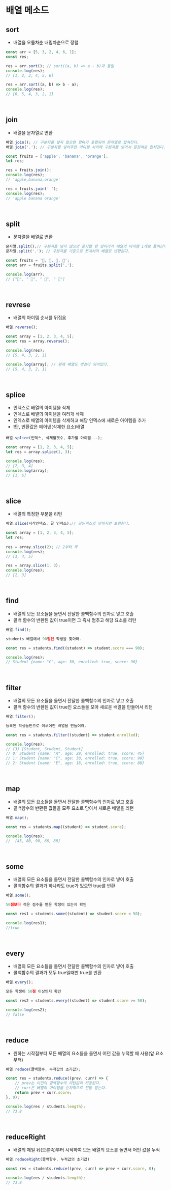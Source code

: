 # 배열 메소드

## sort
- 배열을 오름차순 내림차순으로 정렬
```javascript
const arr = [5, 3, 2, 4, 6, 1];
const res;

res = arr.sort(); // sort((a, b) => a - b)과 동일
console.log(res);
// [1, 2, 3, 4, 5, 6]

res = arr.sort((a, b) => b - a);
console.log(res);
// [6, 5, 4, 3, 2, 1]
```
<br>

## join
- 배열을 문자열로 변환
```javascript
배열.join(); // 구분자를 넣지 않으면 컴마가 포함되어 문자열로 합쳐진다.
배열.join('.'); // 구분자를 넣어주면 아이템 사이에 구분자를 넣어서 문장여로 합쳐진다.

const fruits = ['apple', 'banana', 'orange'];
let res;

res = fruits.join();
console.log(res);
// 'apple,banana,orange'

res = fruits.join(' ');
console.log(res);
// 'apple banana orange'
```
<br>

## split
- 문자열을 배열로 변환
```javascript
문자열.split();// 구분자를 넣지 않으면 문자열 한 덩이라가 배열의 아이템 1개로 들어간다.
문자열.split('.'); // 구분자를 기준으로 쪼개서저 배열로 변환된다.

const fruits = '🍎, 🥝, 🍌, 🍒';
const arr = fruits.split(',');

console.log(arr);
// ["🍎", " 🥝", " 🍌", " 🍒"]
```
<br>

## revrese
- 배열의 아이템 순서를 뒤집음
```javascript
배열.reverse();

const array = [1, 2, 3, 4, 5];
const res = array.reverse();

console.log(res);
// [5, 4, 3, 2, 1]

console.log(array); // 원래 배열도 변경이 되어있다.
// [5, 4, 3, 2, 1]
```
<br>

## splice
- 인덱스로 배열의 아이템을 삭제
- 인덱스로 배열의 아이템을 여러개 삭제
- 인덱스로 배열의 아이템을 삭제하고 해당 인덱스에 새로운 아이템을 추가
- ❗단, 반환값은 떼어낸(삭제한 요소)배열
```javascript
배열.splice(인덱스, 삭제할갯수, 추가할 아이템...);

const array = [1, 2, 3, 4, 5];
let res = array.splice(1, 3);

console.log(res);
// [2, 3, 4]
console.log(array);
// [1, 5]
```
<br>

## slice
- 배열의 특정한 부분을 리턴
```javascript
배열.slice(시작인덱스, 끝 인덱스);// 끝인덱스의 앞까지만 포함한다.

const array = [1, 2, 3, 4, 5];
let res;
      
res = array.slice(2); // 2부터 쭉
console.log(res);
// [3, 4, 5]

res = array.slice(1, 3);
console.log(res);
// [2, 3]

```
<br>

## find
- 배열의 모든 요소들을 돌면서 전달한 콜백함수의 인자로 넣고 호출
- 콜백 함수의 반환된 값이 true이면 그 즉시 멈추고 해당 요소를 리턴
```javascript
배열.find();

students 배열에서 90점인 학생을 찾아라.

const res = students.find((student) => student.score === 90);

console.log(res);
// Student {name: "C", age: 30, enrolled: true, score: 90}
```
<br>

## filter
- 배열의 모든 요소들을 돌면서 전달한 콜백함수의 인자로 넣고 호출
- 콜백 함수의 반환된 값이 true인 요소들을 모아 새로운 배열을 만들어서 리턴
```javascript
배열.filter();

등록된 학생들만으로 이루어진 배열을 만들어라.

const res = students.filter((student) => student.enrolled);

console.log(res);
// (3) [Student, Student, Student]
// 0: Student {name: "A", age: 29, enrolled: true, score: 45}
// 1: Student {name: "C", age: 30, enrolled: true, score: 90}
// 2: Student {name: "E", age: 18, enrolled: true, score: 88}
```
<br>

## map
- 배열의 모든 요소들을 돌면서 전달한 콜백함수의 인자로 넣고 호출
- 콜백함수의 반환된 값들을 모두 요소로 담아서 새로운 배열을 리턴
```javascript
배열.map();

const res = students.map((student) => student.score);

console.log(res);
//  [45, 80, 90, 66, 88]
```
<br>

## some
- 배열의 모든 요소들을 돌면서 전달한 콜백함수의 인자로 넣어 호출
- 콜백함수의 결과가 하나라도 true가 있으면 true를 반환
```javascript
배열.some();

50점보다 적은 점수룰 받은 학생이 있는지 확인

const res1 = students.some((student) => student.score < 50);

console.log(res1);
//true
```
<br>

## every
- 배열의 모든 요소들을 돌면서 전달한 콜백함수의 인자로 넣어 호출
- 콜백함수의 결과가 모두 true일때만 true를 반환
```javascript
배열.every();

모든 학생이 50점 이상인지 확인

const res2 = students.every((student) => student.score >= 50);

console.log(res2);
// false
```
<br>

## reduce
-  원하는 시작점부터 모든 배열의 요소들을 돌면서 어던 값을 누적할 때 사용(앞 요소부터)
```javascript
배열.reduce(콜백함수, 누적값의 초기값);

const res = students.reduce((prev, curr) => {
    // prev는 이전의 콜백함수의 리턴값이 저장된다.
    // curr은 배열의 아이템을 순차적으로 전달 받는다.
    return prev + curr.score;
}, 0);

console.log(res / students.length);
// 73.8
```
<br>

## reduceRight
- 배열의 제일 뒤(오른족)부터 시작하여 모든 배열의 요소를 돌면서 어떤 값을 누적
```javascript
배열.reduceRight(콜백함수, 누적값의 초기값)

const res = students.reduce((prev, curr) => prev + curr.score, 0);

console.log(res / students.length);
// 73.8
```
